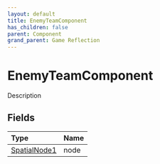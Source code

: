 ```yaml
---
layout: default
title: EnemyTeamComponent
has_children: false
parent: Component
grand_parent: Game Reflection
---
```

# EnemyTeamComponent
Description 

## Fields

| Type | Name |
|:-------------|:--------------|
| [SpatialNode1](/docs/game-reflection/components/spatial_node1) | node |

